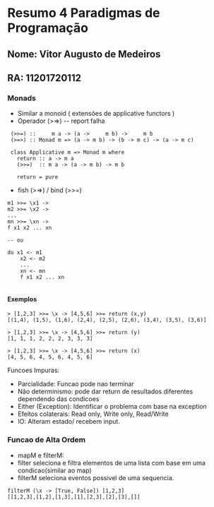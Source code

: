 # Resumo 4 Paradigmas de Programação

## Nome: Vitor Augusto de Medeiros  
## RA:   11201720112

### Monads

- Similar a monoid ( extensões de applicative functors )
- Operador  (>=>) -- report falha

``` 
 (>>=) ::     m a -> (a ->     m b) ->     m b
 (>=>) :: Monad m => (a -> m b) -> (b -> m c) -> (a -> m c)
 
 class Applicative m => Monad m where
   return :: a -> m a
   (>>=)  :: m a -> (a -> m b) -> m b

   return = pure
```
- fish (>=>) / bind (>>=)
```
m1 >>= \x1 ->
m2 >>= \x2 ->
...
mn >>= \xn ->
f x1 x2 ... xn

-- ou

do x1 <- m1
    x2 <- m2
    ...
    xn <- mn
    f x1 x2 ... xn
    
```

#### Exemplos

```
> [1,2,3] >>= \x -> [4,5,6] >>= return (x,y)
[(1,4), (1,5), (1,6), (2,4), (2,5), (2,6), (3,4), (3,5), (3,6)]

> [1,2,3] >>= \x -> [4,5,6] >>= return (y)
[1, 1, 1, 2, 2, 2, 3, 3, 3] 

> [1,2,3] >>= \x -> [4,5,6] >>= return (x)
[4, 5, 6, 4, 5, 6, 4, 5, 6]
```

Funcoes Impuras:

- Parcialidade: Funcao pode nao terminar
- Não determinismo: pode dar return de resultados diferentes dependendo das condicoes
- Either (Exception): Identificar o problema com base na exception
- Efeitos colaterais: Read only, Write only, Read/Write
- IO: Alteram estado/ recebem input.


### Funcao de Alta Ordem

- mapM e filterM: 
- filter seleciona e filtra elementos de uma lista com base em uma condicao(similar ao map)
- filterM seleciona eventos possivel de uma sequencia.
```
filterM (\x -> [True, False]) [1,2,3]
[[1,2,3],[1,2],[1,3],[1],[2,3],[2],[3],[]]
```


